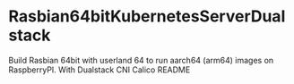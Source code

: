 # Rasbian64bitKubernetesServerDualstack
Build Rasbian 64bit with userland 64 to run aarch64 (arm64) images on RaspberryPI. With Dualstack CNI Calico README
